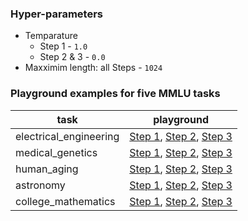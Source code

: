 ### Hyper-parameters
- Temparature
   - Step 1 - ```1.0```
   - Step 2 & 3 - ```0.0```
- Maxximim length: all Steps - ```1024```

### Playground examples for five MMLU tasks
|task|playground|
|----|----------|
|electrical_engineering|[Step 1](https://platform.openai.com/playground/p/zVKA3d5G0FlKqtLlSPkcqzwb?model=text-davinci-003), [Step 2](https://platform.openai.com/playground/p/DkDvoYNfclUvMqtdVyV0Kicx?model=text-davinci-003), [Step 3](https://platform.openai.com/playground/p/WzCOAIoIYsZ9VEhYUBov4STG?model=text-davinci-003)
|medical_genetics|[Step 1](https://platform.openai.com/playground/p/PrfN14mwd1AWN6xMOSTNgTF9?model=text-davinci-003), [Step 2](https://platform.openai.com/playground/p/KWSZUjA3FLgril3XitM39JbT?model=text-davinci-003), [Step 3](https://platform.openai.com/playground/p/Z5DT0l3bNhVpoEqvCBAJSGdi?model=text-davinci-003)
|human_aging|[Step 1](https://platform.openai.com/playground/p/99siwjj44ztrIXhwn7eJKG6w?model=text-davinci-003), [Step 2](https://platform.openai.com/playground/p/eeqZj2Z1bRZ3G5nLgbH9lbFa?model=text-davinci-003), [Step 3](https://platform.openai.com/playground/p/lFPJUaie3P87Md0bK5Liy6wE?model=text-davinci-003)
|astronomy|[Step 1](https://platform.openai.com/playground/p/JsiK1cN8osFA23ZdohmnQV2D?model=text-davinci-003), [Step 2](https://platform.openai.com/playground/p/LiuARAFHlF0DsAH7BoNvsUCc?model=text-davinci-003), [Step 3](https://platform.openai.com/playground/p/simUXnG4hntHflQ3kwOubplh?model=text-davinci-003)
|college_mathematics|[Step 1](https://platform.openai.com/playground/p/KTrNzFfWGjbM8CEKrBsJf6o1?model=text-davinci-003), [Step 2](https://platform.openai.com/playground/p/ChOjPvBKtLwLFWyAZWQlef53?model=text-davinci-003), [Step 3](https://platform.openai.com/playground/p/29Brh2sN1MUaAV2UsCaHk5Xw?model=text-davinci-003)
